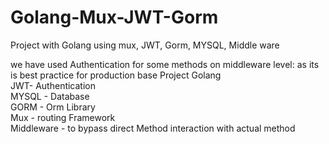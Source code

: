 # Golang-Mux-JWT-Gorm
Project with Golang using mux, JWT, Gorm, MYSQL, Middle ware

we have used Authentication for some methods on middleware level:
as its is best practice for production base Project
Golang<br>
JWT- Authentication <br>
MYSQL - Database <br>
GORM - Orm Library<br>
Mux - routing Framework<br>
Middleware - to bypass direct Method interaction with actual method<br>

